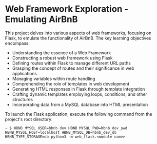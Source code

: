 # Web Framework Exploration - Emulating AirBnB

This project delves into various aspects of web frameworks, focusing on Flask, to emulate the functionality of AirBnB. The key learning objectives encompass:

- Understanding the essence of a Web Framework
- Constructing a robust web framework using Flask
- Defining routes within Flask to manage different URL paths
- Grasping the concept of routes and their significance in web applications
- Managing variables within route handling
- Comprehending the role of templates in web development
- Generating HTML responses in Flask through template integration
- Crafting dynamic templates employing loops, conditions, and other structures
- Incorporating data from a MySQL database into HTML presentation

To launch the Flask application, execute the following command from the project's root directory:

```
~ $ HBNB_MYSQL_USER=hbnb_dev HBNB_MYSQL_PWD=hbnb_dev_pwd HBNB_MYSQL_HOST=localhost HBNB_MYSQL_DB=hbnb_dev_db HBNB_TYPE_STORAGE=db python3 -m web_flask.<module name>
```
